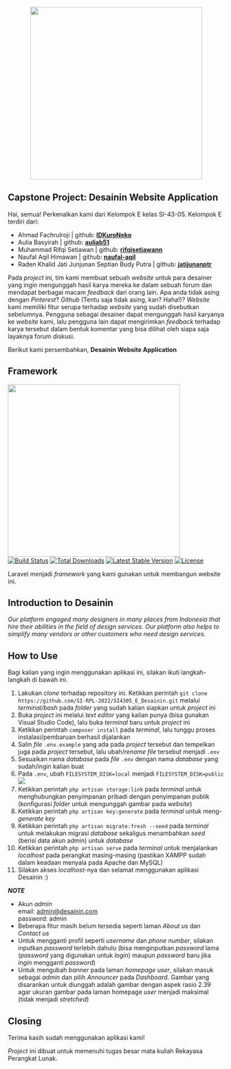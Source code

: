 <p align="center"><img src="https://drive.google.com/uc?export=view&id=1gD2UIPCHYRg1DcKnwRyyZJVssHo51u8r" width="400"></p>

## Capstone Project: Desainin Website Application

Hai, semua! Perkenalkan kami dari Kelompok E kelas SI-43-05. Kelompok E terdiri dari:

- Ahmad Fachrulroji | github: <a href="https://github.com/IDKuroNeko"><b>IDKuroNeko</b></a>
- Aulia Basyirah | github: <a href="https://github.com/auliab51"><b>auliab51</b></a>
- Muhammad Rifqi Setiawan | github: <a href="https://github.com/rifqisetiawann"><b>rifqisetiawann</b></a>
- Naufal Aqil Himawan | github: <a href="https://github.com/naufal-aqil"><b>naufal-aqil</b></a>
- Raden Khalid Jati Junjunan Septian Budy Putra	| github: <a href="https://github.com/jatijunanptr"><b>jatijunanptr</b></a>

Pada _project_ ini, tim kami membuat sebuah _website_ untuk para desainer yang ingin mengunggah hasil karya mereka ke dalam sebuah forum dan mendapat berbagai macam _feedback_ dari orang lain. Apa anda tidak asing dengan _Pinterest_? _Github_ (Tentu saja tidak asing, kan? Haha!)? _Website_ kami memiliki fitur serupa terhadap _website_ yang sudah disebutkan sebelumnya. Pengguna sebagai desainer dapat mengunggah hasil karyanya ke _website_ kami, lalu pengguna lain dapat mengirimkan _feedback_ terhadap karya tersebut dalam bentuk komentar yang bisa dilihat oleh siapa saja layaknya forum diskusi.

Berikut kami persembahkan, <b>Desainin Website Application</b>

## Framework

<a href="https://laravel.com"><img src="https://raw.githubusercontent.com/laravel/art/master/logo-lockup/5%20SVG/2%20CMYK/1%20Full%20Color/laravel-logolockup-cmyk-red.svg" width="400"></a><br>
<a href="https://travis-ci.org/laravel/framework"><img src="https://travis-ci.org/laravel/framework.svg" alt="Build Status"></a>
<a href="https://packagist.org/packages/laravel/framework"><img src="https://img.shields.io/packagist/dt/laravel/framework" alt="Total Downloads"></a>
<a href="https://packagist.org/packages/laravel/framework"><img src="https://img.shields.io/packagist/v/laravel/framework" alt="Latest Stable Version"></a>
<a href="https://packagist.org/packages/laravel/framework"><img src="https://img.shields.io/packagist/l/laravel/framework" alt="License"></a>

Laravel menjadi _framework_ yang kami gunakan untuk membangun website ini.

## Introduction to Desainin

_Our platform engaged many designers in many places from Indonesia that hire their abilities in the field of design services. Our platform also helps to simplify many vendors or other customers who need design services._

## How to Use

Bagi kalian yang ingin menggunakan aplikasi ini, silakan ikuti langkah-langkah di bawah ini.

1. Lakukan _clone_ terhadap repository ini. Ketikkan perintah ```git clone https://github.com/SI-RPL-2022/SI4305_E_Desainin.git``` melalui _terminal/bash_ pada _folder_ yang sudah kalian siapkan untuk _project_ ini
2. Buka _project_ ini melalui _text editor_ yang kalian punya (bisa gunakan Visual Studio Code), lalu buka _terminal_ baru untuk _project_ ini
3. Ketikkan perintah ```composer install``` pada _terminal_, lalu tunggu proses instalasi/pembaruan berhasil dijalankan
4. Salin _file_ ```.env.example``` yang ada pada _project_ tersebut dan tempelkan juga pada _project_ tersebut, lalu ubah/_rename_ _file_ tersebut menjadi ```.env```
5. Sesuaikan nama _database_ pada _file_ ```.env``` dengan nama _database_ yang sudah/ingin kalian buat
6. Pada ```.env```, ubah ```FILESYSTEM_DISK=local``` menjadi ```FILESYSTEM_DISK=public```<br><img src="https://drive.google.com/uc?export=view&id=1eGG4Pilzmj_0qeKDUl5EZUSM0g58Xpc2">
7. Ketikkan perintah ```php artisan storage:link``` pada _terminal_ untuk menghubungkan penyimpanan pribadi dengan penyimpanan publik (konfigurasi _folder_ untuk mengunggah gambar pada _website_)
8. Ketikkan perintah ```php artisan key:generate``` pada _terminal_ untuk meng-_generate_ _key_
9. Ketikkan perintah ```php artisan migrate:fresh --seed``` pada _terminal_ untuk melakukan migrasi _database_ sekaligus menambahkan _seed_ (berisi data akun admin) untuk _database_
10. Ketikkan perintah ```php artisan serve``` pada _terminal_ untuk menjalankan _localhost_ pada perangkat masing-masing (pastikan XAMPP sudah dalam keadaan menyala pada Apache dan MySQL)
11. Silakan akses _localhost_-nya dan selamat menggunakan aplikasi Desainin :)

***NOTE***

- Akun _admin_
<br>email: admin@desainin.com
<br>password: admin
- Beberapa fitur masih belum tersedia seperti laman _About us_ dan _Contact us_
- Untuk mengganti profil seperti _username_ dan _phone_ _number_, silakan inputkan _password_ terlebih dahulu (bisa menginputkan _password_ lama (_password_ yang digunakan untuk _login_) maupun _password_ baru jika _ingin_ mengganti _password_)
- Untuk mengubah _banner_ pada laman _homepage_ _user_, silakan masuk sebagai _admin_ dan pilih _Announcer_ pada _Dashboard_. Gambar yang disarankan untuk diunggah adalah gambar dengan aspek rasio 2.39 agar ukuran gambar pada laman homepage _user_ menjadi maksimal (tidak menjadi _stretched_)

## Closing

Terima kasih sudah menggunakan aplikasi kami!

_Project_ ini dibuat untuk memenuhi tugas besar mata kuliah Rekayasa Perangkat Lunak.

<!-- <p align="center">
<a href="https://travis-ci.org/laravel/framework"><img src="https://travis-ci.org/laravel/framework.svg" alt="Build Status"></a>
<a href="https://packagist.org/packages/laravel/framework"><img src="https://img.shields.io/packagist/dt/laravel/framework" alt="Total Downloads"></a>
<a href="https://packagist.org/packages/laravel/framework"><img src="https://img.shields.io/packagist/v/laravel/framework" alt="Latest Stable Version"></a>
<a href="https://packagist.org/packages/laravel/framework"><img src="https://img.shields.io/packagist/l/laravel/framework" alt="License"></a>
</p>

## About Laravel

Laravel is a web application framework with expressive, elegant syntax. We believe development must be an enjoyable and creative experience to be truly fulfilling. Laravel takes the pain out of development by easing common tasks used in many web projects, such as:

- [Simple, fast routing engine](https://laravel.com/docs/routing).
- [Powerful dependency injection container](https://laravel.com/docs/container).
- Multiple back-ends for [session](https://laravel.com/docs/session) and [cache](https://laravel.com/docs/cache) storage.
- Expressive, intuitive [database ORM](https://laravel.com/docs/eloquent).
- Database agnostic [schema migrations](https://laravel.com/docs/migrations).
- [Robust background job processing](https://laravel.com/docs/queues).
- [Real-time event broadcasting](https://laravel.com/docs/broadcasting).

Laravel is accessible, powerful, and provides tools required for large, robust applications.

## Learning Laravel

Laravel has the most extensive and thorough [documentation](https://laravel.com/docs) and video tutorial library of all modern web application frameworks, making it a breeze to get started with the framework.

If you don't feel like reading, [Laracasts](https://laracasts.com) can help. Laracasts contains over 2000 video tutorials on a range of topics including Laravel, modern PHP, unit testing, and JavaScript. Boost your skills by digging into our comprehensive video library.

## Laravel Sponsors

We would like to extend our thanks to the following sponsors for funding Laravel development. If you are interested in becoming a sponsor, please visit the Laravel [Patreon page](https://patreon.com/taylorotwell).

### Premium Partners

- **[Vehikl](https://vehikl.com/)**
- **[Tighten Co.](https://tighten.co)**
- **[Kirschbaum Development Group](https://kirschbaumdevelopment.com)**
- **[64 Robots](https://64robots.com)**
- **[Cubet Techno Labs](https://cubettech.com)**
- **[Cyber-Duck](https://cyber-duck.co.uk)**
- **[Many](https://www.many.co.uk)**
- **[Webdock, Fast VPS Hosting](https://www.webdock.io/en)**
- **[DevSquad](https://devsquad.com)**
- **[Curotec](https://www.curotec.com/services/technologies/laravel/)**
- **[OP.GG](https://op.gg)**
- **[WebReinvent](https://webreinvent.com/?utm_source=laravel&utm_medium=github&utm_campaign=patreon-sponsors)**
- **[Lendio](https://lendio.com)**

## Contributing

Thank you for considering contributing to the Laravel framework! The contribution guide can be found in the [Laravel documentation](https://laravel.com/docs/contributions).

## Code of Conduct

In order to ensure that the Laravel community is welcoming to all, please review and abide by the [Code of Conduct](https://laravel.com/docs/contributions#code-of-conduct).

## Security Vulnerabilities

If you discover a security vulnerability within Laravel, please send an e-mail to Taylor Otwell via [taylor@laravel.com](mailto:taylor@laravel.com). All security vulnerabilities will be promptly addressed.

## License

The Laravel framework is open-sourced software licensed under the [MIT license](https://opensource.org/licenses/MIT). -->
